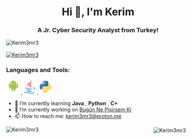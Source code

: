 <h1 align="center">Hi 👋, I'm Kerim</h1>
<h3 align="center">A Jr. Cyber Security Analyst from Turkey!</h3>

<p align="left"> <img src="https://komarev.com/ghpvc/?username=Kerim3mr3&label=Profile%20views&color=0e75b6&style=flat" alt="Kerim3mr3" /> </p>
<a href="https://linkedin.com/in/Kerim3mr3" target="blank"><img align="center" src="https://img.shields.io/badge/-LinkedIn-0072b1?&style=for-the-badge&logo=linkedin&logoColor=white"alt="Kerim3mr3"/></a>
<h3 align="left">Languages and Tools:</h3>
<p align="left"> <a href="https://developer.android.com" target="_blank" rel="noreferrer"> <img src="https://raw.githubusercontent.com/devicons/devicon/master/icons/android/android-original-wordmark.svg" alt="android" width="40" height="40"/> </a> 
<a href="https://www.java.com" target="_blank" rel="noreferrer"> <img src="https://raw.githubusercontent.com/devicons/devicon/master/icons/java/java-original.svg" alt="java" width="40" height="40"/> </a> <a href="https://www.python.org" target="_blank" rel="noreferrer"> <img src="https://raw.githubusercontent.com/devicons/devicon/master/icons/python/python-original.svg" alt="python" width="40" height="40"/> </a> </p>

- 🌱 I’m currently learning **Java** , **Python** , **C+**    
- 🔭 I’m currently working on [Bugün Ne Pişirsem Ki](https://github.com/Kerim3mr3/Bugun-Ne-Pisirsem-Ki)  
- 📫 How to reach me: kerim3mr3@proton.me  


<p><img align="left" src="https://github-readme-stats.vercel.app/api/top-langs?username=Kerim3mr3&show_icons=true&locale=en&layout=compact" alt="Kerim3mr3" height="300" width="400"/></p>
<p>&nbsp;<img align="center" src="https://github-readme-stats.vercel.app/api?username=Kerim3mr3&show_icons=true&locale=en" alt="Kerim3mr3" height="300" width="400"/></p>
